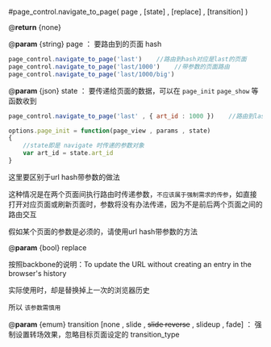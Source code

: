 #page_control.navigate_to_page( page , [state] , [replace] , [transition] )

@**return** {none}

@**param** {string} page ： 要路由到的页面 hash

```javascript
page_control.navigate_to_page('last')    //路由到hash对应是last的页面
page_control.navigate_to_page('last/1000')    //带参数的页面路由
page_control.navigate_to_page('last/1000/big')
```

@**param** {json} state ： 要传递给页面的数据，可以在 `page_init` `page_show` 等函数收到

```javascript
page_control.navigate_to_page('last' , { art_id : 1000 })    //路由到last，并传递参数
```

```javascript
options.page_init = function(page_view , params , state)
{
	//state即是 navigate 时传递的参数对象
	var art_id = state.art_id
}
```

这里要区别于url hash带参数的做法

这种情况是在两个页面间执行路由时传递参数，`不应该属于强制需求的传参`，如直接打开对应页面或刷新页面时，参数将没有办法传递，因为不是前后两个页面之间的路由交互

假如某个页面的参数是必须的，请使用url hash带参数的方法

@**param** {bool} replace 

按照backbone的说明：To update the URL without creating an entry in the browser's history

实际使用时，却是替换掉上一次的浏览器历史

所以 `该参数需慎用`

@**param** {emum} transition [none , slide , ~~slide reverse~~ , slideup , fade] ： 强制设置转场效果，忽略目标页面设定的 transition_type 
